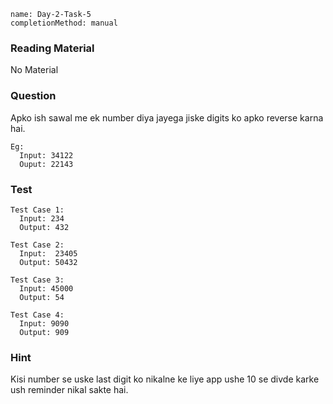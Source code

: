 ```ngMeta
name: Day-2-Task-5
completionMethod: manual
```

### Reading Material
No Material

### Question
Apko ish sawal me ek number diya jayega jiske digits ko apko reverse karna hai.

```
Eg:
  Input: 34122
  Ouput: 22143
```

### Test
```
Test Case 1:
  Input: 234
  Output: 432
```

```
Test Case 2:
  Input:  23405
  Output: 50432
```

```
Test Case 3:
  Input: 45000
  Output: 54
```

```
Test Case 4:
  Input: 9090
  Output: 909
```

### Hint
Kisi number se uske last digit ko nikalne ke liye app ushe 10 se divde karke ush reminder nikal sakte hai.
